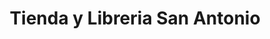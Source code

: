 ---
title: "Tienda y Libreria San Antonio"
url: /retalhuleu/tienda-y-libreria-san-antonio/
shop: Lebensmittel
---